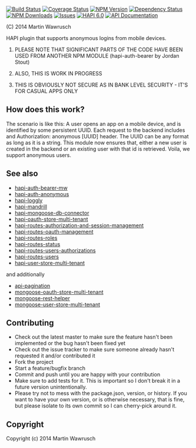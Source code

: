 [![Build Status](https://travis-ci.org/codedoctor/hapi-auth-anonymous.svg?branch=master)](https://travis-ci.org/codedoctor/hapi-auth-anonymous)
[![Coverage Status](https://img.shields.io/coveralls/codedoctor/hapi-auth-anonymous.svg)](https://coveralls.io/r/codedoctor/hapi-auth-anonymous)
[![NPM Version](http://img.shields.io/npm/v/hapi-auth-anonymous.svg)](https://www.npmjs.org/package/hapi-auth-anonymous)
[![Dependency Status](https://gemnasium.com/codedoctor/hapi-auth-anonymous.svg)](https://gemnasium.com/codedoctor/hapi-auth-anonymous)
[![NPM Downloads](http://img.shields.io/npm/dm/hapi-auth-anonymous.svg)](https://www.npmjs.org/package/hapi-auth-anonymous)
[![Issues](http://img.shields.io/github/issues/codedoctor/.svg)](https://github.com/codedoctor/hapi-auth-anonymous/issues)
[![HAPI 6.0](http://img.shields.io/badge/hapi-6.0-blue.svg)](http://hapijs.com)
[![API Documentation](http://img.shields.io/badge/API-Documentation-ff69b4.svg)](http://coffeedoc.info/github/codedoctor/hapi-auth-anonymous)


(C) 2014 Martin Wawrusch

HAPI plugin that supports anonymous logins from mobile devices.

1. PLEASE NOTE THAT SIGNIFICANT PARTS OF THE CODE HAVE BEEN USED FROM ANOTHER NPM MODULE (hapi-auth-bearer by Jordan Stout)

2. ALSO, THIS IS WORK IN PROGRESS

3. THIS IS OBVIOUSLY NOT SECURE AS IN BANK LEVEL SECURITY - IT'S FOR CASUAL APPS ONLY

## How does this work?

The scenario is like this: A user opens an app on a mobile device, and is identified by some persistent UUID. Each request to the backend includes and Authorization: anonymous [UUID] header. The UUID can be any format as long as it is a string. This module now ensures that, either a new user is created in the backend or an existing user with that id is retrieved. Voila, we support anonymous users.


## See also

* [hapi-auth-bearer-mw](https://github.com/codedoctor/hapi-auth-bearer-mw)
* [hapi-auth-anonymous](https://github.com/codedoctor/hapi-auth-anonymous)
* [hapi-loggly](https://github.com/codedoctor/hapi-loggly)
* [hapi-mandrill](https://github.com/codedoctor/hapi-mandrill)
* [hapi-mongoose-db-connector](https://github.com/codedoctor/hapi-mongoose-db-connector)
* [hapi-oauth-store-multi-tenant](https://github.com/codedoctor/hapi-oauth-store-multi-tenant)
* [hapi-routes-authorization-and-session-management](https://github.com/codedoctor/hapi-routes-authorization-and-session-management)
* [hapi-routes-oauth-management](https://github.com/codedoctor/hapi-routes-oauth-management)
* [hapi-routes-roles](https://github.com/codedoctor/hapi-routes-roles)
* [hapi-routes-status](https://github.com/codedoctor/hapi-routes-status)
* [hapi-routes-users-authorizations](https://github.com/codedoctor/hapi-routes-users-authorizations)
* [hapi-routes-users](https://github.com/codedoctor/hapi-routes-users)
* [hapi-user-store-multi-tenant](https://github.com/codedoctor/hapi-user-store-multi-tenant)

and additionally

* [api-pagination](https://github.com/codedoctor/api-pagination)
* [mongoose-oauth-store-multi-tenant](https://github.com/codedoctor/mongoose-oauth-store-multi-tenant)
* [mongoose-rest-helper](https://github.com/codedoctor/mongoose-rest-helper)
* [mongoose-user-store-multi-tenant](https://github.com/codedoctor/mongoose-user-store-multi-tenant)

## Contributing
 
* Check out the latest master to make sure the feature hasn't been implemented or the bug hasn't been fixed yet
* Check out the issue tracker to make sure someone already hasn't requested it and/or contributed it
* Fork the project
* Start a feature/bugfix branch
* Commit and push until you are happy with your contribution
* Make sure to add tests for it. This is important so I don't break it in a future version unintentionally.
* Please try not to mess with the package.json, version, or history. If you want to have your own version, or is otherwise necessary, that is fine, but please isolate to its own commit so I can cherry-pick around it.

## Copyright

Copyright (c) 2014 Martin Wawrusch 

